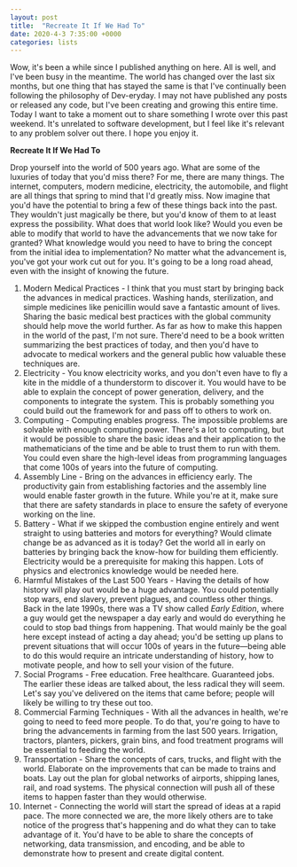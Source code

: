 ```yaml
---
layout: post
title:  "Recreate It If We Had To"
date: 2020-4-3 7:35:00 +0000
categories: lists
---
```


Wow, it's been a while since I published anything on here. All is well, and I've been busy in the meantime. The world has changed over the last six months, but one thing that has stayed the same is that I've continually been following the philosophy of Dev-eryday. I may not have published any posts or released any code, but I've been creating and growing this entire time. Today I want to take a moment out to share something I wrote over this past weekend. It's unrelated to software development, but I feel like it's relevant to any problem solver out there. I hope you enjoy it.

**Recreate It If We Had To**

Drop yourself into the world of 500 years ago. What are some of the luxuries of today that you'd miss there? For me, there are many things. The internet, computers, modern medicine, electricity, the automobile, and flight are all things that spring to mind that I'd greatly miss. Now imagine that you'd have the potential to bring a few of these things back into the past. They wouldn't just magically be there, but you'd know of them to at least express the possibility. What does that world look like? Would you even be able to modify that world to have the advancements that we now take for granted? What knowledge would you need to have to bring the concept from the initial idea to implementation? No matter what the advancement is, you've got your work cut out for you. It's going to be a long road ahead, even with the insight of knowing the future.
1.	Modern Medical Practices - I think that you must start by bringing back the advances in medical practices. Washing hands, sterilization, and simple medicines like penicillin would save a fantastic amount of lives. Sharing the basic medical best practices with the global community should help move the world further. As far as how to make this happen in the world of the past, I'm not sure. There'd need to be a book written summarizing the best practices of today, and then you'd have to advocate to medical workers and the general public how valuable these techniques are.
2.	Electricity - You know electricity works, and you don't even have to fly a kite in the middle of a thunderstorm to discover it. You would have to be able to explain the concept of power generation, delivery, and the components to integrate the system. This is probably something you could build out the framework for and pass off to others to work on.
3.	Computing - Computing enables progress. The impossible problems are solvable with enough computing power. There's a lot to computing, but it would be possible to share the basic ideas and their application to the mathematicians of the time and be able to trust them to run with them. You could even share the high-level ideas from programming languages that come 100s of years into the future of computing.
4.	Assembly Line - Bring on the advances in efficiency early. The productivity gain from establishing factories and the assembly line would enable faster growth in the future. While you're at it, make sure that there are safety standards in place to ensure the safety of everyone working on the line.
5.	Battery - What if we skipped the combustion engine entirely and went straight to using batteries and motors for everything? Would climate change be as advanced as it is today? Get the world all in early on batteries by bringing back the know-how for building them efficiently. Electricity would be a prerequisite for making this happen. Lots of physics and electronics knowledge would be needed here.
6.	Harmful Mistakes of the Last 500 Years - Having the details of how history will play out would be a huge advantage. You could potentially stop wars, end slavery, prevent plagues, and countless other things. Back in the late 1990s, there was a TV show called *Early Edition*, where a guy would get the newspaper a day early and would do everything he could to stop bad things from happening. That would mainly be the goal here except instead of acting a day ahead; you'd be setting up plans to prevent situations that will occur 100s of years in the future—being able to do this would require an intricate understanding of history, how to motivate people, and how to sell your vision of the future.
7.	Social Programs - Free education. Free healthcare. Guaranteed jobs. The earlier these ideas are talked about, the less radical they will seem. Let's say you've delivered on the items that came before; people will likely be willing to try these out too.
8.	Commercial Farming Techniques - With all the advances in health, we're going to need to feed more people. To do that, you're going to have to bring the advancements in farming from the last 500 years. Irrigation, tractors, planters, pickers, grain bins, and food treatment programs will be essential to feeding the world. 
9.	Transportation - Share the concepts of cars, trucks, and flight with the world. Elaborate on the improvements that can be made to trains and boats. Lay out the plan for global networks of airports, shipping lanes, rail, and road systems. The physical connection will push all of these items to happen faster than they would otherwise.
10.	Internet - Connecting the world will start the spread of ideas at a rapid pace. The more connected we are, the more likely others are to take notice of the progress that's happening and do what they can to take advantage of it. You'd have to be able to share the concepts of networking, data transmission, and encoding, and be able to demonstrate how to present and create digital content.
